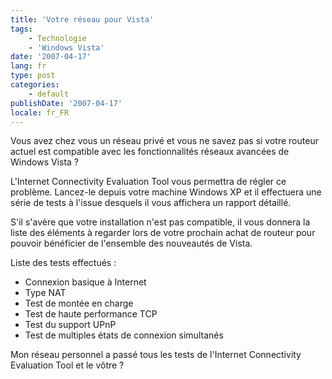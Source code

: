 ```yaml
---
title: 'Votre réseau pour Vista'
tags:
    - Technologie
    - 'Windows Vista'
date: '2007-04-17'
lang: fr
type: post
categories:
    - default
publishDate: '2007-04-17'
locale: fr_FR
---
```


Vous avez chez vous un réseau privé et vous ne savez pas si votre routeur actuel est compatible avec les fonctionnalités réseaux avancées de Windows Vista&nbsp;?

L'Internet Connectivity Evaluation Tool vous permettra de régler ce problème. Lancez-le depuis votre machine Windows XP et il effectuera une série de tests à l'issue desquels il vous affichera un rapport détaillé.

S'il s'avère que votre installation n'est pas compatible, il vous donnera la liste des éléments à regarder lors de votre prochain achat de routeur pour pouvoir bénéficier de l'ensemble des nouveautés de Vista.

Liste des tests effectués&nbsp;:

*   Connexion basique à Internet
*   Type NAT
*   Test de montée en charge
*   Test de haute performance TCP
*   Test du support UPnP
*   Test de multiples états de connexion simultanés

Mon réseau personnel a passé tous les tests de l'Internet Connectivity Evaluation Tool et le vôtre&nbsp;?